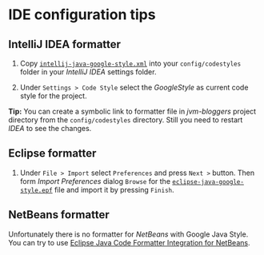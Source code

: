 # IDE configuration tips


## IntelliJ IDEA formatter

1. Copy [`intellij-java-google-style.xml`](https://github.com/tdziurko/jvm-bloggers/blob/master/config/formatters/intellij-java-google-style.xml) into your `config/codestyles` folder in your _IntelliJ IDEA_ settings folder. 

2. Under `Settings > Code Style` select the _GoogleStyle_ as current code style for the project.

**Tip:** You can create a symbolic link to formatter file in _jvm-bloggers_ project directory from the `config/codestyles` directory. Still you need to restart _IDEA_ to see the changes.

## Eclipse formatter

1. Under `File > Import` select `Preferences` and press `Next >` button. Then form _Import Preferences_ dialog `Browse` for the [`eclipse-java-google-style.epf`](https://github.com/tdziurko/jvm-bloggers/blob/master/config/formatters/eclipse-java-google-style.epf) file and import it by pressing `Finish`.

## NetBeans formatter
Unfortunately there is no formatter for _NetBeans_ with Google Java Style. You can try to use [Eclipse Java Code Formatter Integration for NetBeans](http://plugins.netbeans.org/plugin/50877/eclipse-code-formatter-for-java).
